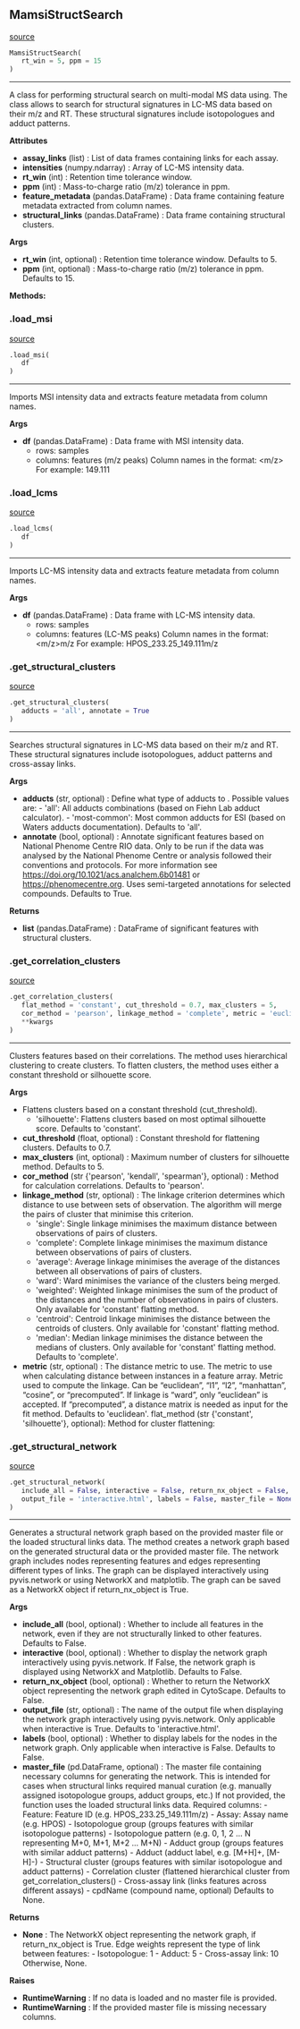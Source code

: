 #


## MamsiStructSearch
[source](https://github.com/kopeckylukas/py-mamsi/blob/main/mamsi/mamsi_struct_search.py/#L29)
```python 
MamsiStructSearch(
   rt_win = 5, ppm = 15
)
```


---
A class for performing structural search on multi-modal MS data using.
The class allows to search for structural signatures in LC-MS data based on their m/z and RT.
These structural signatures include isotopologues and adduct patterns.



**Attributes**

* **assay_links** (list) : List of data frames containing links for each assay.
* **intensities** (numpy.ndarray) : Array of LC-MS intensity data.
* **rt_win** (int) : Retention time tolerance window.
* **ppm** (int) : Mass-to-charge ratio (m/z) tolerance in ppm.
* **feature_metadata** (pandas.DataFrame) : Data frame containing feature metadata extracted from column names.
* **structural_links** (pandas.DataFrame) : Data frame containing structural clusters.


**Args**

* **rt_win** (int, optional) : Retention time tolerance window. Defaults to 5.
* **ppm** (int, optional) : Mass-to-charge ratio (m/z) tolerance in ppm. Defaults to 15.



**Methods:**


### .load_msi
[source](https://github.com/kopeckylukas/py-mamsi/blob/main/mamsi/mamsi_struct_search.py/#L58)
```python
.load_msi(
   df
)
```

---
Imports MSI intensity data and extracts feature metadata from column names.


**Args**

* **df** (pandas.DataFrame) : Data frame with MSI intensity data.
    - rows: samples
    - columns: features (m/z peaks)
        Column names in the format:
            <m/z>
        For example:
            149.111


### .load_lcms
[source](https://github.com/kopeckylukas/py-mamsi/blob/main/mamsi/mamsi_struct_search.py/#L102)
```python
.load_lcms(
   df
)
```

---
Imports LC-MS intensity data and extracts feature metadata from column names.


**Args**

* **df** (pandas.DataFrame) : Data frame with LC-MS intensity data.
    - rows: samples
    - columns: features (LC-MS peaks)
        Column names in the format:
            <Assay Name>_<RT in sec>_<m/z>m/z
        For example:
            HPOS_233.25_149.111m/z


### .get_structural_clusters
[source](https://github.com/kopeckylukas/py-mamsi/blob/main/mamsi/mamsi_struct_search.py/#L150)
```python
.get_structural_clusters(
   adducts = 'all', annotate = True
)
```

---
Searches structural signatures in LC-MS data based on their m/z and RT. These structural signatures include 
isotopologues, adduct patterns and cross-assay links.


**Args**

* **adducts** (str, optional) : Define what type of adducts to . 
    Possible values are:
        - 'all': All adducts combinations (based on Fiehn Lab adduct calculator).
        - 'most-common': Most common adducts for ESI (based on Waters adducts documentation).
    Defaults to 'all'.
* **annotate** (bool, optional) : Annotate significant features based on National Phenome Centre RIO data.
    Only to be run if the data was analysed by the National Phenome Centre or analysis followed their
    conventions and protocols. For more information see https://doi.org/10.1021/acs.analchem.6b01481 
    or https://phenomecentre.org.
    Uses semi-targeted annotations for selected compounds.
    Defaults to True.


**Returns**

* **list** (pandas.DataFrame) : DataFrame of significant features with structural clusters.




### .get_correlation_clusters
[source](https://github.com/kopeckylukas/py-mamsi/blob/main/mamsi/mamsi_struct_search.py/#L705)
```python
.get_correlation_clusters(
   flat_method = 'constant', cut_threshold = 0.7, max_clusters = 5,
   cor_method = 'pearson', linkage_method = 'complete', metric = 'euclidean',
   **kwargs
)
```

---
Clusters features based on their correlations. The method uses hierarchical clustering to create clusters.
To flatten clusters, the method uses either a constant threshold or silhouette score.


**Args**

* Flattens clusters based on a constant threshold (cut_threshold).
    - 'silhouette': Flattens clusters based on most optimal silhouette score.
    Defaults to 'constant'.
* **cut_threshold** (float, optional) : Constant threshold for flattening clusters. Defaults to 0.7.
* **max_clusters** (int, optional) : Maximum number of clusters for silhouette method. Defaults to 5.
* **cor_method** (str {'pearson', 'kendall', 'spearman'}, optional) : Method for calculation correlations. Defaults to 'pearson'.
* **linkage_method** (str, optional) : The linkage criterion determines which distance to use between sets of observation.
    The algorithm will merge the pairs of cluster that minimise this criterion.
    - 'single': Single linkage minimises the maximum distance between observations of pairs of clusters.
    - 'complete': Complete linkage minimises the maximum distance between observations of pairs of clusters.
    - 'average': Average linkage minimises the average of the distances between all observations of pairs of clusters.
    - 'ward': Ward minimises the variance of the clusters being merged.
    - 'weighted': Weighted linkage minimises the sum of the product of the distances and the number of observations in pairs of clusters.
        Only available for 'constant' flatting method.
    - 'centroid': Centroid linkage minimises the distance between the centroids of clusters.
        Only available for 'constant' flatting method.
    - 'median': Median linkage minimises the distance between the medians of clusters.
        Only available for 'constant' flatting method.
    Defaults to 'complete'.
* **metric** (str, optional) : The distance metric to use. The metric to use when calculating distance between instances in a feature array.
    Metric used to compute the linkage. Can be “euclidean”, “l1”, “l2”, “manhattan”, “cosine”, or “precomputed”.
    If linkage is “ward”, only “euclidean” is accepted. If “precomputed”, a distance matrix is needed as input for the fit method.
    Defaults to 'euclidean'.
flat_method (str {'constant', 'silhouette'}, optional):
    Method for cluster flattening:

### .get_structural_network
[source](https://github.com/kopeckylukas/py-mamsi/blob/main/mamsi/mamsi_struct_search.py/#L850)
```python
.get_structural_network(
   include_all = False, interactive = False, return_nx_object = False,
   output_file = 'interactive.html', labels = False, master_file = None
)
```

---
Generates a structural network graph based on the provided master file or the loaded structural links data.
The method creates a network graph based on the generated structural data or the provided master file.
The network graph includes nodes representing features and edges representing different types of links.
The graph can be displayed interactively using pyvis.network or using NetworkX and matplotlib.
The graph can be saved as a NetworkX object if return_nx_object is True.

**Args**

* **include_all** (bool, optional) : Whether to include all features in the network, even if they are not structurally linked to other features.
    Defaults to False.
* **interactive** (bool, optional) : Whether to display the network graph interactively using pyvis.network.
    If False, the network graph is displayed using NetworkX and Matplotlib.
    Defaults to False.
* **return_nx_object** (bool, optional) : Whether to return the NetworkX object representing the network graph edited in CytoScape. 
    Defaults to False.
* **output_file** (str, optional) : The name of the output file when displaying the network graph interactively using pyvis.network.
    Only applicable when interactive is True. 
    Defaults to 'interactive.html'.
* **labels** (bool, optional) : Whether to display labels for the nodes in the network graph.
    Only applicable when interactive is False. 
    Defaults to False.
* **master_file** (pd.DataFrame, optional) : The master file containing necessary columns for generating the network.
    This is intended for cases when structural links required manual curation (e.g. manually assigned isotopologue groups, adduct groups, etc.)
    If not provided, the function uses the loaded structural links data.
    Required columns: 
        - Feature: Feature ID (e.g. HPOS_233.25_149.111m/z)
        - Assay: Assay name (e.g. HPOS)
        - Isotopologue group (groups features with similar isotopologue patterns)
        - Isotopologue pattern (e.g. 0, 1, 2 ... N representing M+0, M+1, M+2 ... M+N)
        - Adduct group (groups features with similar adduct patterns)
        - Adduct (adduct label, e.g. [M+H]+, [M-H]-)
        - Structural cluster (groups features with similar isotopologue and adduct patterns)
        - Correlation cluster (flattened hierarchical cluster from get_correlation_clusters()
        - Cross-assay link (links features across different assays)
        - cpdName (compound name, optional)
    Defaults to None.


**Returns**

* **None**  : The NetworkX object representing the network graph, if return_nx_object is True.
    Edge weights represent the type of link between features:
        - Isotopologue: 1
        - Adduct: 5
        - Cross-assay link: 10
    Otherwise, None.
                        


**Raises**

* **RuntimeWarning**  : If no data is loaded and no master file is provided.
* **RuntimeWarning**  : If the provided master file is missing necessary columns.

